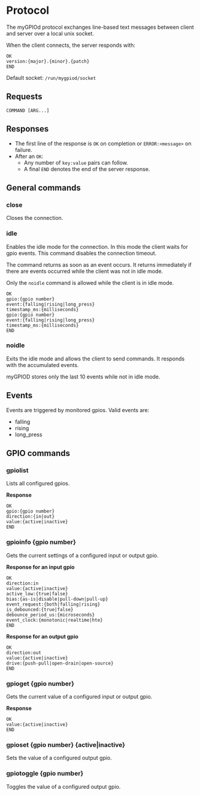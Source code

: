 # Protocol

The myGPIOd protocol exchanges line-based text messages between client and server over a local unix socket.

When the client connects, the server responds with:

```
OK
version:{major}.{minor}.{patch}
END
```

Default socket: `/run/mygpiod/socket`

## Requests

```
COMMAND [ARG...]
```

## Responses

- The first line of the response is `OK` on completion or `ERROR:<message>` on failure.
- After an `OK`:
  - Any number of `key:value` pairs can follow.
  - A final `END` denotes the end of the server response.

## General commands

### close

Closes the connection.

### idle

Enables the idle mode for the connection. In this mode the client waits for gpio events. This command disables the connection timeout.

The command returns as soon as an event occurs. It returns immediately if there are events occurred while the client was not in idle mode.

Only the `noidle` command is allowed while the client is in idle mode.

```
OK
gpio:{gpio number}
event:{falling|rising|long_press}
timestamp_ms:{milliseconds}
gpio:{gpio number}
event:{falling|rising|long_press}
timestamp_ms:{milliseconds}
END
```

### noidle

Exits the idle mode and allows the client to send commands. It responds with the accumulated events.

myGPIOD stores only the last 10 events while not in idle mode.

## Events

Events are triggered by monitored gpios. Valid events are:

- falling
- rising
- long_press

## GPIO commands

### gpiolist

Lists all configured gpios.

**Response**

```
OK
gpio:{gpio number}
direction:{in|out}
value:{active|inactive}
END
```

### gpioinfo {gpio number}

Gets the current settings of a configured input or output gpio.

**Response for an input gpio**

```
OK
direction:in
value:{active|inactive}
active_low:{true|false}
bias:{as-is|disable|pull-down|pull-up}
event_request:{both|falling|rising}
is_debounced:{true|false}
debounce_period_us:{microseconds}
event_clock:{monotonic|realtime|hte}
END
```

**Response for an output gpio**

```
OK
direction:out
value:{active|inactive}
drive:{push-pull|open-drain|open-source}
END
```

### gpioget {gpio number}

Gets the current value of a configured input or output gpio.

**Response**

```
OK
value:{active|inactive}
END
```

### gpioset {gpio number} {active|inactive}

Sets the value of a configured output gpio.

### gpiotoggle {gpio number}

Toggles the value of a configured output gpio.
